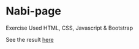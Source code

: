 # Nabi-page
Exercise
Used HTML, CSS, Javascript & Bootstrap

See the result <a href="https://giselasolis.github.io/Nabi-page/"> here </a>
